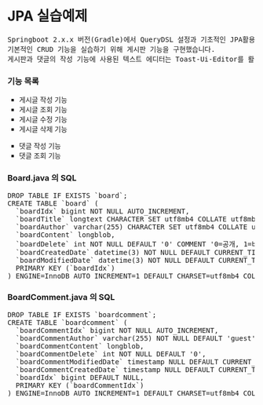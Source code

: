 # JPA 실습예제  

<pre>
Springboot 2.x.x 버전(Gradle)에서 QueryDSL 설정과 기초적인 JPA활용이 실습이 목표인 예제입니다.
기본적인 CRUD 기능을 실습하기 위해 게시판 기능을 구현했습니다.
게시판과 댓글의 작성 기능에 사용된 텍스트 에디터는 Toast-Ui-Editor를 뢀용했습니다.
</pre>

<h3>기능 목록</h3>
<ul style="list-style: square">
    <li>게시글 작성 기능</li>
    <li>게시글 조회 기능</li>
    <li>게시글 수정 기능</li>
    <li>게시글 삭제 기능</li?>
</ul>
<ul style="list-style: square">
    <li>댓글 작성 기능</li>
    <li>댓글 조회 기능</li>
</ul>

<h3>Board.java 의 SQL</h3>
<pre>
DROP TABLE IF EXISTS `board`;
CREATE TABLE `board` (
  `boardIdx` bigint NOT NULL AUTO_INCREMENT,
  `boardTitle` longtext CHARACTER SET utf8mb4 COLLATE utf8mb4_0900_ai_ci NOT NULL,
  `boardAuthor` varchar(255) CHARACTER SET utf8mb4 COLLATE utf8mb4_0900_ai_ci NOT NULL DEFAULT 'guest',
  `boardContent` longblob,
  `boardDelete` int NOT NULL DEFAULT '0' COMMENT '0=공개, 1=비공개, 2=삭제대기',
  `boardCreatedDate` datetime(3) NOT NULL DEFAULT CURRENT_TIMESTAMP(3),
  `boardModifiedDate` datetime(3) NOT NULL DEFAULT CURRENT_TIMESTAMP(3),
  PRIMARY KEY (`boardIdx`)
) ENGINE=InnoDB AUTO_INCREMENT=1 DEFAULT CHARSET=utf8mb4 COLLATE=utf8mb4_0900_ai_ci;
</pre>

<h3>BoardComment.java 의 SQL</h3>
<pre>
DROP TABLE IF EXISTS `boardcomment`;
CREATE TABLE `boardcomment` (
  `boardCommentIdx` bigint NOT NULL AUTO_INCREMENT,
  `boardCommentAuthor` varchar(255) NOT NULL DEFAULT 'guest',
  `boardCommentContent` longblob,
  `boardCommentDelete` int NOT NULL DEFAULT '0',
  `boardCommentModifiedDate` timestamp NULL DEFAULT CURRENT_TIMESTAMP,
  `boardCommentCreatedDate` timestamp NULL DEFAULT CURRENT_TIMESTAMP,
  `boardIdx` bigint DEFAULT NULL,
  PRIMARY KEY (`boardCommentIdx`)
) ENGINE=InnoDB AUTO_INCREMENT=1 DEFAULT CHARSET=utf8mb4 COLLATE=utf8mb4_0900_ai_ci;
</pre>